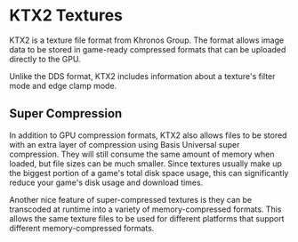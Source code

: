 # KTX2 Textures

KTX2 is a texture file format from Khronos Group. The format allows image data to be stored in game-ready compressed formats that can be uploaded directly to the GPU.

Unlike the DDS format, KTX2 includes information about a texture's filter mode and edge clamp mode.

## Super Compression

In addition to GPU compression formats, KTX2 also allows files to be stored with an extra layer of compression using Basis Universal super compression. They will still consume the same amount of memory when loaded, but file sizes can be much smaller. Since textures usually make up the biggest portion of a game's total disk space usage, this can significantly reduce your game's disk usage and download times.

Another nice feature of super-compressed textures is they can be transcoded at runtime into a variety of memory-compressed formats. This allows the same texture files to be used for different platforms that support different memory-compressed formats.
